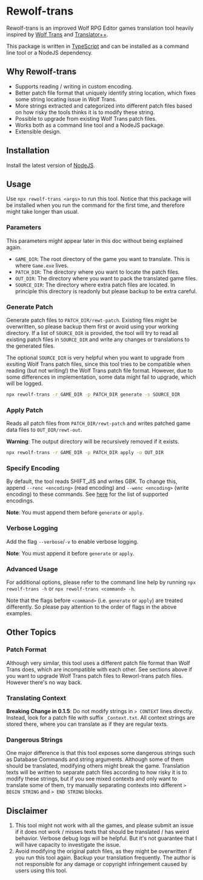 # Rewolf-trans

Rewolf-trans is an improved Wolf RPG Editor games translation tool heavily inspired by [Wolf Trans](https://github.com/elizagamedev/wolftrans) and [Translator++](https://dreamsavior.net/translator-plusplus/).

This package is written in [TypeScript](https://www.typescriptlang.org/) and can be installed as a command line tool or a NodeJS dependency.

## Why Rewolf-trans
- Supports reading / writing in custom encoding.
- Better patch file format that uniquely identify string location, which fixes some string locating issue in Wolf Trans.
- More strings extracted and categorized into different patch files based on how risky the tools thinks it is to modify these string.
- Possible to upgrade from existing Wolf Trans patch files.
- Works both as a command line tool and a NodeJS package.
- Extensible design.

## Installation

Install the latest version of [NodeJS](https://nodejs.org/).

## Usage

Use `npx rewolf-trans <args>` to run this tool. Notice that this package will be installed when you run the command for the first time, and therefore might take longer than usual.

### Parameters
This parameters might appear later in this doc without being explained again.
- `GAME_DIR`: The root directory of the game you want to translate. This is where `Game.exe` lives.
- `PATCH_DIR`: The directory where you want to locate the patch files.
- `OUT_DIR`: The directory where you want to pack the translated game files.
- `SOURCE_DIR`: The directory where extra patch files are located. In principle this directory is readonly but please backup to be extra careful.

### Generate Patch

Generate patch files to `PATCH_DIR/rewt-patch`. Existing files might be overwritten, so please backup them first or avoid using your working directory. If a list of `SOURCE_DIR` is provided, the tool will try to read all existing patch files in `SOURCE_DIR` and write any changes or translations to the generated files.

The optional `SOURCE_DIR` is very helpful when you want to upgrade from exsiting Wolf Trans patch files, since this tool tries to be compatible when reading (but not writing!) the Wolf Trans patch file format. However, due to some differences in implementation, some data might fail to upgrade, which will be logged.

```bash
npx rewolf-trans -r GAME_DIR -p PATCH_DIR generate -s SOURCE_DIR
```

### Apply Patch
Reads all patch files from `PATCH_DIR/rewt-patch` and writes patched game data files to `OUT_DIR/rewt-out`.

**Warning**: The output directory will be recursively removed if it exists.

```bash
npx rewolf-trans -r GAME_DIR -p PATCH_DIR apply -o OUT_DIR
```

### Specify Encoding
By default, the tool reads SHIFT_JIS and writes GBK. To change this, append `--renc <encoding>` (read encoding) and `--wenc <encoding>` (write encoding) to these commands.  See [here](https://www.npmjs.com/package/iconv-lite#supported-encodings) for the list of supported encodings.

**Note**: You must append them before `generate` or `apply`.

### Verbose Logging
Add the flag `--verbose`/`-v` to enable verbose logging.

**Note**: You must append it before `generate` or `apply`.

### Advanced Usage
For additional options, please refer to the command line help by running `npx rewolf-trans -h` or `npx rewolf-trans <command> -h`.

Note that the flags before `<command>` (i.e. `generate` or `apply`) are treated differently. So please pay attention to the order of flags in the above examples.

## Other Topics
### Patch Format
Although very similar, this tool uses a different patch file format than Wolf Trans does, which are incompatible with each other. See sections above if you want to upgrade Wolf Trans patch files to Reworl-trans patch files. However there's no way back.

### Translating Context
**Breaking Change in 0.1.5**: Do not modify strings in `> CONTEXT` lines directly. Instead, look for a patch file with suffix `_Context.txt`. All context strings are stored there, where you can translate as if they are regular texts.

### Dangerous Strings
One major difference is that this tool exposes some dangerous strings such as Database Commands and string arguments. Although some of them should be translated, modifying others might break the game. Translation texts will be written to separate patch files according to how risky it is to modify these strings, but if you see mixed contexts and only want to translate some of them, try manually separating contexts into different `> BEGIN STRING` and `> END STRING` blocks.

## Disclaimer
1. This tool might not work with all the games, and please submit an issue if it does not work / misses texts that should be translated / has weird behavior. Verbose debug logs will be helpful. But it's not guarantee that I will have capacity to investigate the issue.
2. Avoid modifying the original patch files, as they might be overwritten if you run this tool again. Backup your translation frequently. The author is not responsible for any damage or copyright infringement caused by users using this tool.